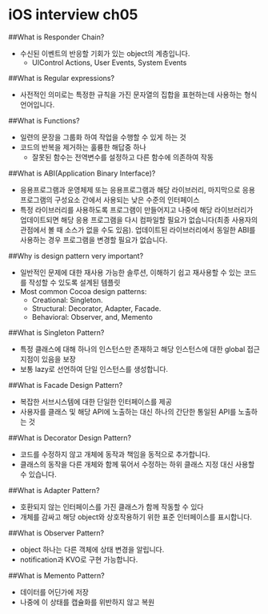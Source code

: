# iOS interview ch05

##What is Responder Chain?
- 수신된 이벤트의 반응할 기회가 있는 object의 계층입니다.
	- UIControl Actions, User Events, System Events

##What is Regular expressions?
- 사전적인 의미로는 특정한 규칙을 가진 문자열의 집합을 표현하는데 사용하는 형식 언어입니다.

##What is Functions?
- 일련의 문장을 그룹화 하여 작업을 수행할 수 있게 하는 것
- 코드의 반복을 제거하는 훌륭한 해답중 하나
	- 잘못된 함수는 전역변수를 설정하고 다른 함수에 의존하여 작동

##What is ABI(Application Binary Interface)?
- 응용프로그램과 운영체제 또는 응용프로그램과 해당 라이브러리, 마지막으로 응용프로그램의 구성요소 간에서 사용되는 낮은 수준의 인터페이스
- 특정 라이브러리를 사용하도록 프로그램이 만들어지고 나중에 해당 라이브러리가 업데이트되면 해당 응용 프로그램을 다시 컴파일할 필요가 없습니다(최종 사용자의 관점에서 볼 때 소스가 없을 수도 있음). 업데이트된 라이브러리에서 동일한 ABI를 사용하는 경우 프로그램을 변경할 필요가 없습니다. 

##Why is design pattern very important? 
- 일반적인 문제에 대한 재사용 가능한 솔루션, 이해하기 쉽고 재사용할 수 있는 코드를 작성할 수 있도록 설계된 템플릿
- Most common Cocoa design patterns:
	- Creational: Singleton.
	- Structural: Decorator, Adapter, Facade.
	- Behavioral: Observer, and, Memento


##What is Singleton Pattern?
- 특정 클래스에 대해 하나의 인스턴스만 존재하고 해당 인스턴스에 대한 global 접근 지점이 있음을 보장
- 보통 lazy로 선언하여 단일 인스턴스를 생성합니다.

##What is Facade Design Pattern?
- 복잡한 서브시스템에 대한 단일한 인터페이스를 제공
- 사용자를 클래스 및 해당 API에 노출하는 대신 하나의 간단한 통일된 API를 노출하는 것

##What is Decorator Design Pattern?
- 코드를 수정하지 않고 개체에 동작과 책임을 동적으로 추가합니다.
- 클래스의 동작을 다른 개체와 함께 묶어서 수정하는 하위 클래스 지정 대신 사용할 수 있습니다.

##What is Adapter Pattern?
- 호환되지 않는 인터페이스를 가진 클래스가 함께 작동할 수 있다
- 개체를 감싸고 해당 object와 상호작용하기 위한 표준 인터페이스를 표시합니다.

##What is Observer Pattern?
- object 하나는 다른 객체에 상태 변경을 알립니다.
- notification과 KVO로 구현 가능합니다.

##What is Memento Pattern?
- 데이터를 어딘가에 저장
- 나중에 이 상태를 캡슐화를 위반하지 않고 복원